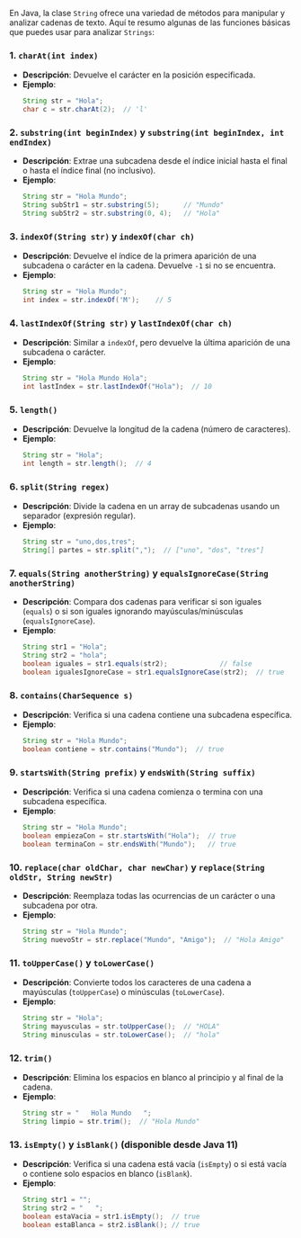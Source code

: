 En Java, la clase `String` ofrece una variedad de métodos para manipular y analizar cadenas de texto. Aquí te resumo algunas de las funciones básicas que puedes usar para analizar `Strings`:

### 1. **`charAt(int index)`** 
   - **Descripción**: Devuelve el carácter en la posición especificada.
   - **Ejemplo**:
     ```java
     String str = "Hola";
     char c = str.charAt(2);  // 'l'
     ```

### 2. **`substring(int beginIndex)` y `substring(int beginIndex, int endIndex)`**
   - **Descripción**: Extrae una subcadena desde el índice inicial hasta el final o hasta el índice final (no inclusivo).
   - **Ejemplo**:
     ```java
     String str = "Hola Mundo";
     String subStr1 = str.substring(5);      // "Mundo"
     String subStr2 = str.substring(0, 4);   // "Hola"
     ```

### 3. **`indexOf(String str)`** y **`indexOf(char ch)`**
   - **Descripción**: Devuelve el índice de la primera aparición de una subcadena o carácter en la cadena. Devuelve `-1` si no se encuentra.
   - **Ejemplo**:
     ```java
     String str = "Hola Mundo";
     int index = str.indexOf('M');    // 5
     ```

### 4. **`lastIndexOf(String str)`** y **`lastIndexOf(char ch)`**
   - **Descripción**: Similar a `indexOf`, pero devuelve la última aparición de una subcadena o carácter.
   - **Ejemplo**:
     ```java
     String str = "Hola Mundo Hola";
     int lastIndex = str.lastIndexOf("Hola");  // 10
     ```

### 5. **`length()`**
   - **Descripción**: Devuelve la longitud de la cadena (número de caracteres).
   - **Ejemplo**:
     ```java
     String str = "Hola";
     int length = str.length();  // 4
     ```

### 6. **`split(String regex)`**
   - **Descripción**: Divide la cadena en un array de subcadenas usando un separador (expresión regular).
   - **Ejemplo**:
     ```java
     String str = "uno,dos,tres";
     String[] partes = str.split(",");  // ["uno", "dos", "tres"]
     ```

### 7. **`equals(String anotherString)`** y **`equalsIgnoreCase(String anotherString)`**
   - **Descripción**: Compara dos cadenas para verificar si son iguales (`equals`) o si son iguales ignorando mayúsculas/minúsculas (`equalsIgnoreCase`).
   - **Ejemplo**:
     ```java
     String str1 = "Hola";
     String str2 = "hola";
     boolean iguales = str1.equals(str2);             // false
     boolean igualesIgnoreCase = str1.equalsIgnoreCase(str2);  // true
     ```

### 8. **`contains(CharSequence s)`**
   - **Descripción**: Verifica si una cadena contiene una subcadena específica.
   - **Ejemplo**:
     ```java
     String str = "Hola Mundo";
     boolean contiene = str.contains("Mundo");  // true
     ```

### 9. **`startsWith(String prefix)`** y **`endsWith(String suffix)`**
   - **Descripción**: Verifica si una cadena comienza o termina con una subcadena específica.
   - **Ejemplo**:
     ```java
     String str = "Hola Mundo";
     boolean empiezaCon = str.startsWith("Hola");  // true
     boolean terminaCon = str.endsWith("Mundo");   // true
     ```

### 10. **`replace(char oldChar, char newChar)`** y **`replace(String oldStr, String newStr)`**
   - **Descripción**: Reemplaza todas las ocurrencias de un carácter o una subcadena por otra.
   - **Ejemplo**:
     ```java
     String str = "Hola Mundo";
     String nuevoStr = str.replace("Mundo", "Amigo");  // "Hola Amigo"
     ```

### 11. **`toUpperCase()` y `toLowerCase()`**
   - **Descripción**: Convierte todos los caracteres de una cadena a mayúsculas (`toUpperCase`) o minúsculas (`toLowerCase`).
   - **Ejemplo**:
     ```java
     String str = "Hola";
     String mayusculas = str.toUpperCase();  // "HOLA"
     String minusculas = str.toLowerCase();  // "hola"
     ```

### 12. **`trim()`**
   - **Descripción**: Elimina los espacios en blanco al principio y al final de la cadena.
   - **Ejemplo**:
     ```java
     String str = "   Hola Mundo   ";
     String limpio = str.trim();  // "Hola Mundo"
     ```

### 13. **`isEmpty()` y `isBlank()`** (disponible desde Java 11)
   - **Descripción**: Verifica si una cadena está vacía (`isEmpty`) o si está vacía o contiene solo espacios en blanco (`isBlank`).
   - **Ejemplo**:
     ```java
     String str1 = "";
     String str2 = "   ";
     boolean estaVacia = str1.isEmpty();  // true
     boolean estaBlanca = str2.isBlank(); // true
     ```

